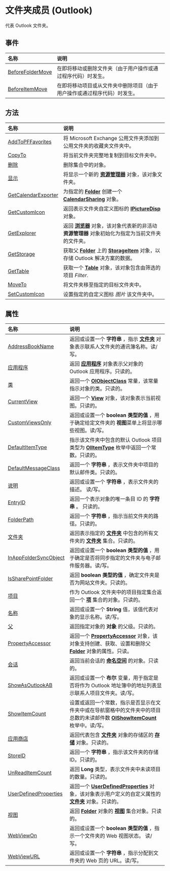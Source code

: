 
# 文件夹成员 (Outlook)


代表 Outlook 文件夹。


## 事件



|**名称**|**说明**|
|:-----|:-----|
|[BeforeFolderMove](c085f0cf-3d91-db84-aab9-18c7b46a04d2.md)|在即将移动或删除文件夹（由于用户操作或通过程序代码）时发生。|
|[BeforeItemMove](db75bc05-c80e-e6b8-d017-2150bc942712.md)|在即将移动项目或从文件夹中删除项目（由于用户操作或通过程序代码）时发生。|

## 方法



|**名称**|**说明**|
|:-----|:-----|
|[AddToPFFavorites](d3926957-bf6d-ad4d-9c24-bfc5037ba9fd.md)|将 Microsoft Exchange 公用文件夹添加到公用文件夹的收藏夹文件夹中。|
|[CopyTo](ddd010e2-54af-f291-b9a9-92cc55a83cca.md)|将当前文件夹完整地复制到目标文件夹中。|
|[删除](3df0f063-3f41-e3b7-d1e3-7ea08970c56d.md)|删除集合中的对象。|
|[显示](cde389e0-5ec9-8261-5ec0-9a5ba4f8776d.md)|将显示一个新的 **[资源管理器](026591e5-049f-503a-4166-34e6dbc225fb.md)** 对象，该对象文件夹。|
|[GetCalendarExporter](7c67e208-65dd-8904-4b6f-8ec2df4e530d.md)|为指定的  **[Folder](3cf6cda8-6d70-666e-2643-9d9c5b9cacfc.md)** 创建一个 **[CalendarSharing](37a8a15e-51c2-b1a0-7db6-cf2a1f4e8405.md)** 对象。|
|[GetCustomIcon](49a3da64-2b2f-76db-0053-88e35141cca0.md)|返回表示文件夹自定义图标的  **[IPictureDisp](http://msdn.microsoft.com/zh-cn/library/ms680762%28VS.85%29.aspx)** 对象。|
|[GetExplorer](f60bf373-802e-cb93-2152-bc6c8945edb1.md)|返回 **[浏览器](026591e5-049f-503a-4166-34e6dbc225fb.md)** 对象，该对象代表新的非活动 **资源管理器** 对象初始化为指定为当前文件夹的文件夹。|
|[GetStorage](cc5ee63b-7d11-6340-8392-8b35a689a28c.md)|获取父  **[Folder](3cf6cda8-6d70-666e-2643-9d9c5b9cacfc.md)** 上的 **[StorageItem](41776bc3-b838-2755-fd6b-3b5012fb9ae5.md)** 对象，以存储 Outlook 解决方案的数据。|
|[GetTable](08d184cb-0c41-01b1-abc5-305476380f8b.md)|获取一个 **[Table](0affaafd-93fe-227a-acee-e09a86cadc20.md)** 对象，该对象包含由筛选的项目 _Filter_.|
|[MoveTo](5e8ece38-aaba-4971-643e-969956c2a196.md)|将文件夹移至指定的目标文件夹中。|
|[SetCustomIcon](d368547b-e90c-85ec-7d5c-e48cbe8eb42e.md)|设置指定的自定义图标 _图片_ 该文件夹中。|

## 属性



|**名称**|**说明**|
|:-----|:-----|
|[AddressBookName](e80535e9-216f-03a6-36a1-3776b5862e96.md)|返回或设置一个 **字符串** ，指示 **[文件夹](3cf6cda8-6d70-666e-2643-9d9c5b9cacfc.md)** 对象表示联系人文件夹的通讯簿名称。读/写。|
|[应用程序](525cac55-6eb7-a7c5-8949-a17cf6e6bc33.md)|返回 **[应用程序](797003e7-ecd1-eccb-eaaf-32d6ddde8348.md)** 对象表示父对象的 Outlook 应用程序。只读的。|
|[类](6ec62401-52b2-acb4-af3f-b160ea5e28fc.md)|返回一个 **[OlObjectClass](33d724b3-df3c-2a7f-a80f-93b66d96f588.md)** 常量，该常量指示对象的类。只读的。|
|[CurrentView](42af4345-60f1-10cd-66e5-517ca002284b.md)|返回一个 **[View](41c8d149-9912-1685-4c8b-3c849cc6f1ed.md)** 对象，该对象表示当前视图。只读的。|
|[CustomViewsOnly](b94b60f3-acd8-a968-f333-cb6d4bae8683.md)|返回或设置一个 **boolean 类型的值** ，用于确定给定文件夹的 **视图**菜单上将显示哪些视图。读/写。|
|[DefaultItemType](5a08d9aa-6bb7-0917-6d46-cb27cd03dace.md)|指示该文件夹中包含的默认 Outlook 项目类型为 **[OlItemType](d42959b8-6c91-4d9e-98db-7226780f9995.md)** 枚举中返回一个常数。只读的。|
|[DefaultMessageClass](f8daf970-4ae1-6713-c7f8-4420d952b823.md)|返回一个 **字符串** ，表示文件夹中项目的默认邮件类。只读的。|
|[说明](e8cddfad-b071-b641-268b-dc10cfed20f8.md)|返回或设置一个 **字符串** ，表示文件夹的描述。 读/写。|
|[EntryID](338ade5a-b267-8bc2-35b7-221c071506aa.md)|返回一个表示对象的唯一条目 ID 的 **字符串** 。 只读的。|
|[FolderPath](40a588fa-0962-bc01-f8ac-39f0bab2092c.md)|返回一个 **字符串** ，指示当前文件夹的路径。只读的。|
|[文件夹](41464c32-023e-9079-4f24-51586305325c.md)|返回表示指定的 **[文件夹](3cf6cda8-6d70-666e-2643-9d9c5b9cacfc.md)** 中包含的所有文件夹的 **[文件夹](0c814c3c-74fc-414c-982d-a0097fcb35c2.md)** 集合。只读的。|
|[InAppFolderSyncObject](d9e94fb7-add5-65d5-d2bc-e23bdfa11078.md)|返回或设置一个 **boolean 类型的值** ，用于确定是否将同步指定的文件夹与电子邮件服务器。读/写。|
|[IsSharePointFolder](fc2e2645-d6e0-0bc0-29a2-8cc17f456225.md)|返回 **boolean 类型的值** ，确定文件夹是否为网站文件夹。只读的。|
|[项目](441820e7-5fe8-e5ef-83c0-9c87fd3dc9e3.md)|作为 Outlook 文件夹中的项目指定集合返回一个 **[项](3a99730b-e62a-5ca6-f6ec-911c95173242.md)** 集合的对象。只读的。|
|[名称](ec03a345-8c06-f234-e1e9-ecdc54495ed2.md)|返回或设置一个 **String** 值，该值代表对象的显示名称。读/写。|
|[父](0671c1d3-c25e-b9c7-3c07-bd83c9f01ae4.md)|返回指定对象的 **对象** 的父级。只读的。|
|[PropertyAccessor](8b6fb7a7-a87d-3df3-ae74-19447bc31a0e.md)|返回一个  **[PropertyAccessor](2fc91e13-703c-3ec9-9066-ffee7144306c.md)** 对象，该对象支持创建、获取、设置和删除父 **[Folder](3cf6cda8-6d70-666e-2643-9d9c5b9cacfc.md)** 对象的属性。只读。|
|[会话](b446d857-4f41-085f-7303-3e5050e33bba.md)|返回当前会话的 **[命名空间](f0dcaa19-07f5-5d42-a3bf-2e42b7885644.md)** 的对象。只读的。|
|[ShowAsOutlookAB](bb74591b-a3ea-efbd-e7b2-f374f1974be8.md)|返回或设置一个 **布尔** 变量，用于指定是否将作为 Outlook 地址簿中的地址列表显示联系人项目文件夹。读/写。|
|[ShowItemCount](3ce32c47-5f92-82ca-5ac3-b3d6f24e5f36.md)|设置或返回一个常数，指示是否显示在文件夹中或在导航窗格中的文件夹中的项目总数的未读邮件数 **[OlShowItemCount](22de3979-ceea-c6c8-b919-5c3ea3f3be73.md)** 枚举中。读/写。|
|[应用商店](347d3031-01cf-a248-4abc-f749feb811a4.md)|返回代表包含 **[文件夹](3cf6cda8-6d70-666e-2643-9d9c5b9cacfc.md)** 对象的存储区的 **[存储](1eb22fe9-8849-7476-5388-2515b48591b9.md)** 对象。只读的。|
|[StoreID](8b2657b7-0c69-d8ad-147b-482303ebd10f.md)|返回一个 **字符串** ，指示该文件夹的存储 ID。只读的。|
|[UnReadItemCount](f669af8e-8d4a-613b-1d82-6a3be8dc67cd.md)|返回 **Long** 类型，表示文件夹中未读项目的数量。只读的。|
|[UserDefinedProperties](4293bcb8-855e-4c6d-9718-ba8c5862b3bd.md)|返回一个 **[UserDefinedProperties](196e5d4c-22be-02d3-95e0-3ea7594c2e4b.md)** 对象，该对象表示用户定义的自定义属性的 **[文件夹](3cf6cda8-6d70-666e-2643-9d9c5b9cacfc.md)** 对象。只读的。|
|[视图](24ef613a-9832-032c-4e68-1001a0385b11.md)|返回 **[Folder](3cf6cda8-6d70-666e-2643-9d9c5b9cacfc.md)** 对象的 **[视图](5dd7edc2-12a2-f4c2-d158-8053d80e8dc9.md)** 集合对象。只读的。|
|[WebViewOn](9b483d0e-dea0-9b3e-8ce9-fc136857a428.md)|返回或设置一个 **boolean 类型的值** ，指示一个文件夹的 Web 视图状态。 读/写。|
|[WebViewURL](6a7630c2-5c16-f63f-a435-987c7c1251b8.md)|返回或设置一个 **字符串** ，指示分配到文件夹的 Web 页的 URL。读/写。|
